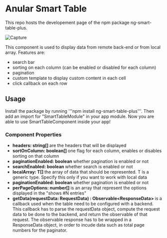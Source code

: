 # Anular Smart Table
This repo hosts the developement page of the npm package ng-smart-table-plus.

![Capture](https://user-images.githubusercontent.com/20605899/117418896-3babec00-af1c-11eb-9e51-341f187f52f9.PNG)

This component is used to display data from remote back-end or from local array.
Features are:
- search bar
- sorting on each column (can be enabled or disabled for each column)
- pagination
- custom template to display custom content in each cell
- click callback on each row


## Usage

Install the package by running '''npm install ng-smart-table-plus'''.
Then add an import for "SmartTableModule" in your app module.
Now you are able to use SmartTableComponent inside your app!

### Component Properties
- <b> headers: string[] </b> are the headers that will be displayed 
- <b> sortOnColumn: boolean[] </b> one flag for each column, enables or disables sorting on that column
- <b> paginationEnabled: boolean </b> whether pagination is enabled or not
- <b> searchEnabled: boolean </b> whether search is enabled or not
- <b> localArray: T[] </b> the array of data that should be represented. T is a generic type. Specify this only if you want to work with local data
- <b> paginationEnabled: boolean </b> whether pagination is enabled or not
- <b> perPageOptions: number[] </b> is an array that represent the options displayed in the "shows #N entries"
- <b> getData(requestData: RequestData<T>) : Observable<ResponseData<T>> </b> is a callback used when the table need to be configured with a backend. This callback has to parse the requestData object, compute the request data to be done to the backend, and return the observable of that request. The observable response has to be wrapped in a ResponseData object, in order to incude data such as total page numbers for the paginator.
